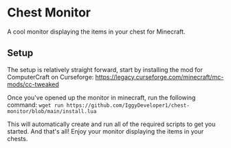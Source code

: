 # Chest Monitor
A cool monitor displaying the items in your chest for Minecraft. 

## Setup
The setup is relatively straight forward, start by installing the mod for ComputerCraft on Curseforge:
https://legacy.curseforge.com/minecraft/mc-mods/cc-tweaked

Once you've opened up the monitor in minecraft, run the following command:
`wget run https://github.com/IggyDeveloper1/chest-monitor/blob/main/install.lua`

This will automatically create and run all of the required scripts to get you started.
And that's all! Enjoy your monitor displaying the items in your chests.
